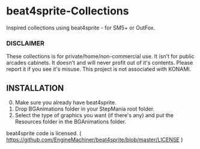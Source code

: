 # beat4sprite-Collections

Inspired collections using beat4sprite - for SM5+ or OutFox.

### DISCLAIMER

These collections is for private/home/non-commercial use.
It isn't for public arcades cabinets.
It doesn't and will never profit out of it's contents.
Please report it if you see it's misuse.
This project is not associated with KONAMI.

## INSTALLATION

  0. Make sure you already have beat4sprite.
  1. Drop BGAnimations folder in your StepMania root folder.
  2. Select the type of graphics you want (if there's any) and put the Resources folder in the BGAnimations folder.

beat4sprite code is licensed. ( https://github.com/EngineMachiner/beat4sprite/blob/master/LICENSE )
